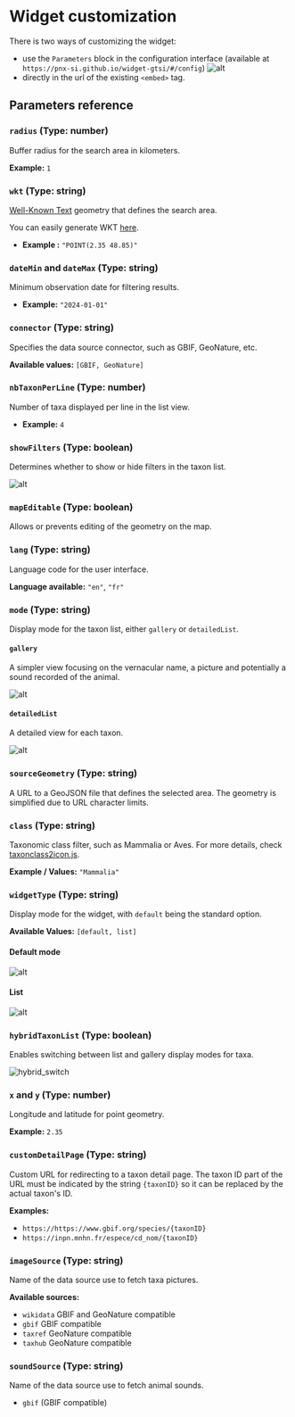 # Widget customization

There is two ways of customizing the widget:

- use the `Parameters` block in the configuration interface (available at `https://pnx-si.github.io/widget-gtsi/#/config`)
  ![alt](images/parameters.png)
- directly in the url of the existing `<embed>` tag.

## Parameters reference

### `radius` (**Type:** number)

Buffer radius for the search area in kilometers.

**Example:** `1`

### `wkt` (**Type:** string)

[Well-Known Text](https://fr.wikipedia.org/wiki/Well-known_text) geometry that defines the search area.

You can easily generate WKT [here](https://wktmap.com/).

- **Example :** `"POINT(2.35 48.85)"`

### `dateMin` and `dateMax` (**Type:** string)

Minimum observation date for filtering results.

- **Example:** `"2024-01-01"`

### `connector` (**Type:** string)

Specifies the data source connector, such as GBIF, GeoNature, etc.

**Available values:** `[GBIF, GeoNature]`

### `nbTaxonPerLine` (**Type:** number)

Number of taxa displayed per line in the list view.

- **Example:** `4`

### `showFilters` (**Type:** boolean)

Determines whether to show or hide filters in the taxon list.

![alt](images/customize/filter_switch.gif)

### `mapEditable` (**Type:** boolean)

Allows or prevents editing of the geometry on the map.

### `lang` (**Type:** string)

Language code for the user interface.

**Language available:** `"en"`, `"fr"`

### `mode` (**Type:** string)

Display mode for the taxon list, either `gallery` or `detailedList`.

#### `gallery`

A simpler view focusing on the vernacular name, a picture and potentially a sound recorded of the animal.

![alt](images/first_result_gallery.png)

#### `detailedList`

A detailed view for each taxon.

![alt](images/first_result.png)

### `sourceGeometry` (**Type:** string)

A URL to a GeoJSON file that defines the selected area. The geometry is simplified due to URL character limits.

### `class` (**Type:** string)

Taxonomic class filter, such as Mammalia or Aves. For more details, check [taxonclass2icon.js](https://github.com/PnX-SI/widget-gtsi/blob/main/src/assets/taxonclass2icon.js).

**Example / Values:** `"Mammalia"`

### `widgetType` (**Type:** string)

Display mode for the widget, with `default` being the standard option.

**Available Values:** `[default, list]`

#### Default mode

![alt](images/maplist_mode.png)

#### List

![alt](images/first_result_gallery.png)

### `hybridTaxonList` (**Type:** boolean)

Enables switching between list and gallery display modes for taxa.

![hybrid_switch](images/customize/hybrid_switch.gif)

### `x` and `y` (**Type:** number)

Longitude and latitude for point geometry.

**Example:** `2.35`

### `customDetailPage` (**Type:** string)

Custom URL for redirecting to a taxon detail page. The taxon ID part of the URL must be indicated by the string `{taxonID}` so it can be replaced by the actual taxon's ID.

**Examples:**

- `https://https://www.gbif.org/species/{taxonID}`
- `https://inpn.mnhn.fr/espece/cd_nom/{taxonID}`

### `imageSource` (**Type:** string)

Name of the data source use to fetch taxa pictures.

**Available sources:**

- `wikidata` GBIF and GeoNature compatible
- `gbif` GBIF compatible
- `taxref` GeoNature compatible
- `taxhub` GeoNature compatible

### `soundSource` (**Type:** string)

Name of the data source use to fetch animal sounds.

- `gbif` (GBIF compatible)
